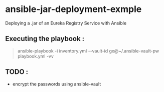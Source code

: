 # ansible-jar-deployment-exmple
Deploying a .jar of an Eureka Registry Service with Ansible

## Executing the playbook :
> ansible-playbook -i inventory.yml --vault-id gx@~/.ansible-vault-pw playbook.yml -vv

## TODO :
* encrypt the passwords using ansible-vault

